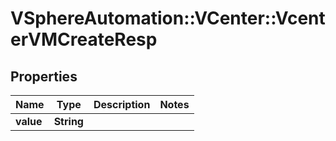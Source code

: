# VSphereAutomation::VCenter::VcenterVMCreateResp

## Properties
Name | Type | Description | Notes
------------ | ------------- | ------------- | -------------
**value** | **String** |  | 


